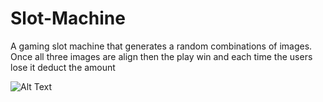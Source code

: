 # Slot-Machine

   A gaming slot machine that generates a random combinations of images. Once all three images are align then the play win and each time the users lose it deduct the amount
   
   ![Alt Text](https://lucid-sammet-43c2e7.netlify.app)

